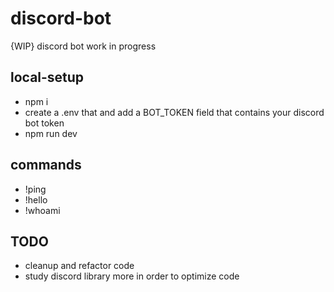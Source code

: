 # discord-bot
{WIP} discord bot work in progress 


## local-setup 
  * npm i 
  * create a .env that and add a BOT_TOKEN field that contains your discord bot token 
  * npm run dev  
  


## commands 
  * !ping 
  * !hello 
  * !whoami 
 
 
## TODO 
 * cleanup and refactor code  
 * study discord library more in order to optimize code 
